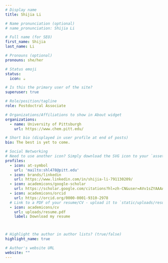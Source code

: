 ```yaml
---
# Display name
title: Shijia Li

# Name pronunciation (optional)
# name_pronunciation: Shijia Li

# Full name (for SEO)
first_name: Shijia
last_name: Li

# Pronouns (optional)
pronouns: she/her

# Status emoji
status:
  icon: ☕️

# Is this the primary user of the site?
superuser: true

# Role/position/tagline
role: Postdoctral Associate

# Organizations/Affiliations to show in About widget
organizations:
  - name: University of Pittsburgh
    url: https://www.chem.pitt.edu/

# Short bio (displayed in user profile at end of posts)
bio: The best is yet to come.

# Social Networking
# Need to use another icon? Simply download the SVG icon to your `assets/media/icons/` folder.
profiles:
  - icon: at-symbol
    url: 'mailto:shl478@pitt.edu'
  - icon: brands/linkedin
    url: https://www.linkedin.com/in/shijia-li-791130209/
  - icon: academicons/google-scholar
    url: https://scholar.google.com/citations?hl=zh-CN&user=AVv1sZYAAAAJ&view_op=list_works&gmla=AH8HC4zZU7JysbTiGF5iH3_wcsuTW-ElzW5o2uiRhucliNwW1lBIQeyZgFOwFqZ05mdmcEpRtNg4zNqnkf2v8x2YW8kkRV7flkZfljY3wJtBTFyw2RM
  - icon: academicons/orcid
    url: https://orcid.org/0000-0001-9310-2978
  # Link to a PDF of your resume/CV - upload it to `static/uploads/resume.pdf`
  - icon: academicons/cv
    url: uploads/resume.pdf
    label: Download my resume



# Highlight the author in author lists? (true/false)
highlight_name: true

# Author's website URL
website: ""
---
```


